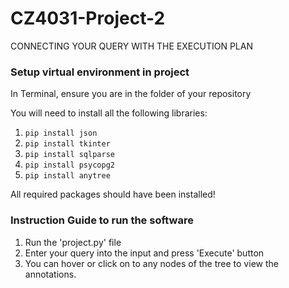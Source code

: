 # CZ4031-Project-2
CONNECTING YOUR QUERY WITH THE EXECUTION PLAN

### Setup virtual environment in project

In Terminal, ensure you are in the folder of your repository

You will need to install all the following libraries:
1. `pip install json`
2. `pip install tkinter`
3. `pip install sqlparse`
4. `pip install psycopg2`
5. `pip install anytree`

All required packages should have been installed!

### Instruction Guide to run the software

1. Run the 'project.py' file
2. Enter your query into the input and press 'Execute' button
3. You can hover or click on to any nodes of the tree to view the annotations.

